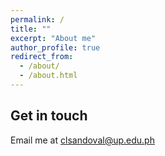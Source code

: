 ```yaml
---
permalink: /
title: ""
excerpt: "About me"
author_profile: true
redirect_from: 
  - /about/
  - /about.html
---
```


Get in touch
------
Email me at clsandoval@up.edu.ph
